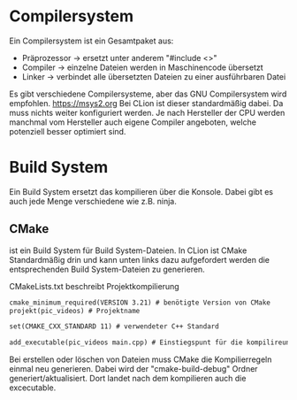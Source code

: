 # Compilersystem
Ein Compilersystem ist ein Gesamtpaket aus:
- Präprozessor -> ersetzt unter anderem "#include <>"
- Compiler -> einzelne Dateien werden in Maschinencode übersetzt
- Linker -> verbindet alle übersetzten Dateien zu einer ausführbaren Datei

Es gibt verschiedene Compilersysteme, aber das GNU Compilersystem wird empfohlen.
	https://msys2.org
	Bei CLion ist dieser standardmäßig dabei. Da muss nichts weiter konfiguriert werden.
	Je nach Hersteller der CPU werden manchmal vom Hersteller auch eigene Compiler angeboten, welche potenziell besser optimiert sind.

# Build System
Ein Build System ersetzt das kompilieren über die Konsole. Dabei gibt es auch jede Menge verschiedene wie z.B. ninja.

## CMake
ist ein Build System für Build System-Dateien. 
In CLion ist CMake Standardmäßig drin und kann unten links dazu aufgefordert werden die entsprechenden Build System-Dateien zu generieren.

CMakeLists.txt beschreibt Projektkompilierung
``` txt
cmake_minimum_required(VERSION 3.21) # benötigte Version von CMake
projekt(pic_videos) # Projektname

set(CMAKE_CXX_STANDARD 11) # verwendeter C++ Standard

add_executable(pic_videos main.cpp) # Einstiegspunt für die kompilireung und alle damit verbundenen Dateien
```
Bei erstellen oder löschen von Dateien muss CMake die Kompilierregeln einmal neu generieren.
Dabei wird der "cmake-build-debug" Ordner generiert/aktualisiert. Dort landet nach dem kompilieren auch die excecutable.
